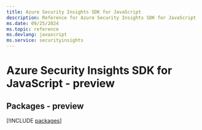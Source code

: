 ```yaml
---
title: Azure Security Insights SDK for JavaScript
description: Reference for Azure Security Insights SDK for JavaScript
ms.date: 09/25/2024
ms.topic: reference
ms.devlang: javascript
ms.service: securityinsights
---
```

# Azure Security Insights SDK for JavaScript - preview
## Packages - preview
[!INCLUDE [packages](security-insights-index.md)]